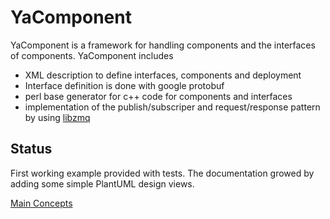YaComponent
===========

YaComponent is a framework for handling components and the interfaces of components.
YaComponent includes
 * XML description to define interfaces, components and deployment
 * Interface definition is done with google protobuf
 * perl base generator for c++ code for components and interfaces
 * implementation of the publish/subscriper and request/response pattern by using [libzmq](http://zeromq.org//)

Status
------

First working example provided with tests.
The documentation growed by adding some simple PlantUML design views.


[Main Concepts](doc/Concept.md)

